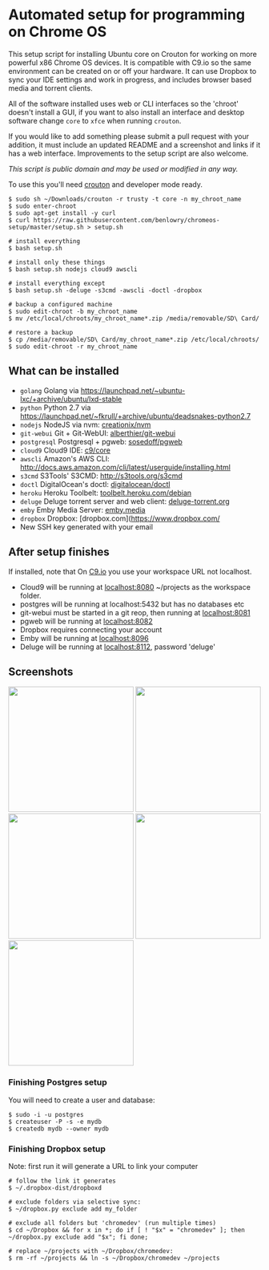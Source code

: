 # Automated setup for programming on Chrome OS

This setup script for installing Ubuntu core on Crouton for working on more powerful x86 Chrome OS 
devices.  It is compatible with C9.io so the same environment can be created on or off your 
hardware.  It can use Dropbox to sync your IDE settings and work in progress, and includes browser
based media and torrent clients.

All of the software installed uses web or CLI interfaces so the 'chroot' doesn't install a GUI, if you
want to also install an interface and desktop software change `core` to `xfce` when running `crouton`.

If you would like to add something please submit a pull request with your addition, it must include
an updated README and a screenshot and links if it has a web interface.  Improvements to the setup
script are also welcome.

*This script is public domain and may be used or modified in any way.*

To use this you'll need [crouton](https://github.com/dnschneid/crouton) and developer mode ready.

    $ sudo sh ~/Downloads/crouton -r trusty -t core -n my_chroot_name
    $ sudo enter-chroot
    $ sudo apt-get install -y curl
    $ curl https://raw.githubusercontent.com/benlowry/chromeos-setup/master/setup.sh > setup.sh 
    
    # install everything
    $ bash setup.sh
    
    # install only these things
    $ bash setup.sh nodejs cloud9 awscli
    
    # install everything except
    $ bash setup.sh -deluge -s3cmd -awscli -doctl -dropbox
    
    # backup a configured machine
    $ sudo edit-chroot -b my_chroot_name
    $ mv /etc/local/chroots/my_chroot_name*.zip /media/removable/SD\ Card/
    
    # restore a backup
    $ cp /media/removable/SD\ Card/my_chroot_name*.zip /etc/local/chroots/
    $ sudo edit-chroot -r my_chroot_name

## What can be installed
- `golang` Golang via https://launchpad.net/~ubuntu-lxc/+archive/ubuntu/lxd-stable
- `python` Python 2.7 via https://launchpad.net/~fkrull/+archive/ubuntu/deadsnakes-python2.7
- `nodejs` NodeJS via nvm: [creationix/nvm](https://github.com/creationix/nvm)
- `git-webui` Git + Git-WebUI: [alberthier/git-webui](https://github.com/alberthier/git-webgui)
- `postgresql` Postgresql + pgweb: [sosedoff/pgweb](https://github.com/sosedoff/pgweb)
- `cloud9` Cloud9 IDE: [c9/core](https://github.com/c9/core)
- `awscli` Amazon's  AWS CLI: http://docs.aws.amazon.com/cli/latest/userguide/installing.html
- `s3cmd` S3Tools' S3CMD: http://s3tools.org/s3cmd
- `doctl` DigitalOcean's doctl: [digitalocean/doctl](https://github.com/digitaloceal/doctl)
- `heroku` Heroku Toolbelt: [toolbelt.heroku.com/debian](https://toolbelt.heroku.com/debian)
- `deluge` Deluge torrent server and web client: [deluge-torrent.org](http://deluge-torrent.org/)
- `emby` Emby Media Server: [emby.media](http://emby.media)
- `dropbox` Dropbox: [dropbox.com](https://www.dropbox.com/
- New SSH key generated with your email

## After setup finishes
If installed, note that On [C9.io](https://c9.io) you use your workspace URL not localhost.
- Cloud9 will be running at [localhost:8080](http://localhost:8080) ~/projects as the workspace folder.  
- postgres will be running at localhost:5432 but has no databases etc
- git-webui must be started in a git reop, then running at [localhost:8081](http://localhost:8081)
- pgweb will be running at [localhost:8082](http://localhost:8082)
- Dropbox requires connecting your account
- Emby will be running at [localhost:8096](http://localhost:8096)
- Deluge will be running at [localhost:8112](http://localhost:8112), password 'deluge'

## Screenshots
<a href='https://raw.github.com/benlowry/chromeos-setup/master/cloud9.png' title='Cloud9 - an open source IDE'><img src="https://raw.github.com/benlowry/chromeos-setup/master/cloud9.png" width="250"/></a>
<a href='https://raw.github.com/benlowry/chromeos-setup/master/pgweb.png' title='PGWeb - an open source web interface for PostgreSQL databases'><img src="https://raw.github.com/benlowry/chromeos-setup/master/pgweb.png" width="250"/></a>
<a href='https://raw.github.com/benlowry/chromeos-setup/master/gitwebui.png' title='Git WebUI - an open source web interface for git repistories.'><img src="https://raw.github.com/benlowry/chromeos-setup/master/gitwebui.png" width="250"/></a>
<a href='https://raw.github.com/benlowry/chromeos-setup/master/deluge.png' title='Deluge - an open source web server and interface for torrents'><img src="https://raw.github.com/benlowry/chromeos-setup/master/deluge.png" width="250"/></a>
<a href='https://raw.github.com/benlowry/chromeos-setup/master/emby.png' title='Emby - 
an open source media server and interface for audio/video'><img src="https://raw.github.com/benlowry/chromeos-setup/master/emby.png" width="250"/></a>

### Finishing Postgres setup
You will need to create a user and database:

    $ sudo -i -u postgres
    $ createuser -P -s -e mydb
    $ createdb mydb --owner mydb
    
### Finishing Dropbox setup
Note: first run it will generate a URL to link your computer
  
    # follow the link it generates
    $ ~/.dropbox-dist/dropboxd
    
    # exclude folders via selective sync:
    $ ~/dropbox.py exclude add my_folder
    
    # exclude all folders but 'chromedev' (run multiple times)
    $ cd ~/Dropbox && for x in *; do if [ ! "$x" = "chromedev" ]; then ~/dropbox.py exclude add "$x"; fi done;
    
    # replace ~/projects with ~/Dropbox/chromedev:
    $ rm -rf ~/projects && ln -s ~/Dropbox/chromedev ~/projects
